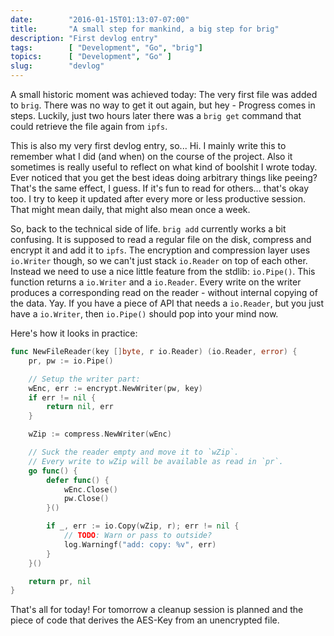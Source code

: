 ```yaml
---
date:        "2016-01-15T01:13:07-07:00"
title:       "A small step for mankind, a big step for brig"
description: "First devlog entry"
tags:        [ "Development", "Go", "brig"]
topics:      [ "Development", "Go" ]
slug:        "devlog"
---
```


A small historic moment was achieved today: The very first file was added to
``brig``. There was no way to get it out again, but hey - Progress comes in
steps. Luckily, just two hours later there was a ``brig get`` command that
could retrieve the file again from ``ipfs``.

This is also my very first devlog entry, so... Hi. I mainly write this to
remember what I did (and when) on the course of the project. Also it sometimes
is really useful to reflect on what kind of boolshit I wrote today. Ever
noticed that you get the best ideas doing arbitrary things like peeing? That's
the same effect, I guess. If it's fun to read for others... that's okay too.
I try to keep it updated after every more or less productive session.
That might mean daily, that might also mean once a week.

So, back to the technical side of life. ``brig add`` currently works a bit
confusing. It is supposed to read a regular file on the disk, compress and
encrypt it and add it to ``ipfs``. The encryption and compression layer uses
``io.Writer`` though, so we can't just stack ``io.Reader`` on top of each
other. Instead we need to use a nice little feature from the stdlib:
``io.Pipe()``. This function returns a ``io.Writer`` and a ``io.Reader``. Every
write on the writer produces a corresponding read on the reader - without internal
copying of the data. Yay. If you have a piece of API that needs a ``io.Reader``,
but you just have a ``io.Writer``, then ``io.Pipe()`` should pop into your mind now.

Here's how it looks in practice:

```go
func NewFileReader(key []byte, r io.Reader) (io.Reader, error) {
	pr, pw := io.Pipe()

	// Setup the writer part:
	wEnc, err := encrypt.NewWriter(pw, key)
	if err != nil {
		return nil, err
	}

	wZip := compress.NewWriter(wEnc)

	// Suck the reader empty and move it to `wZip`.
	// Every write to wZip will be available as read in `pr`.
	go func() {
		defer func() {
			wEnc.Close()
			pw.Close()
		}()

		if _, err := io.Copy(wZip, r); err != nil {
			// TODO: Warn or pass to outside?
			log.Warningf("add: copy: %v", err)
		}
	}()

	return pr, nil
}
```

That's all for today! For tomorrow a cleanup session is planned and the piece
of code that derives the AES-Key from an unencrypted file.
